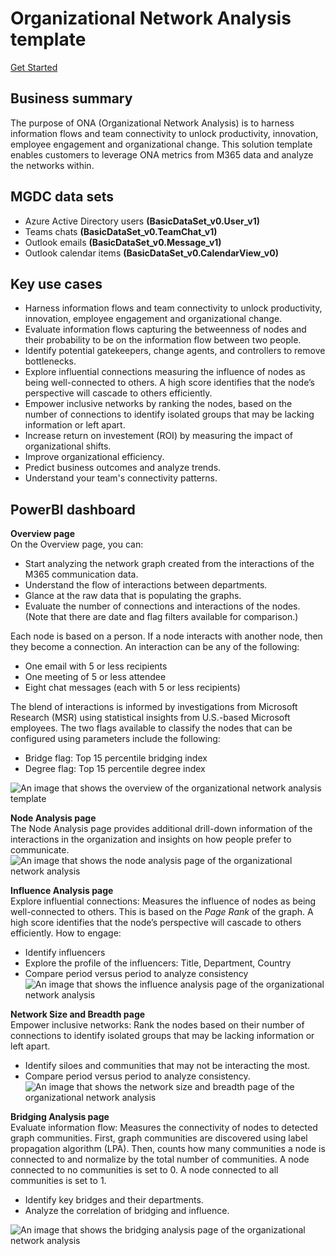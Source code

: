 # Organizational Network Analysis template 

[Get Started](https://github.com/microsoftgraph/dataconnect-solutions/tree/main/solutions/ona)

## Business summary 
The purpose of ONA (Organizational Network Analysis) is to harness information flows and team connectivity to unlock productivity, innovation, employee engagement and organizational change. This solution template enables customers to leverage ONA metrics from M365 data and analyze the networks within. 

## MGDC data sets 
- Azure Active Directory users **(BasicDataSet_v0.User_v1)**
- Teams chats **(BasicDataSet_v0.TeamChat_v1)** 
- Outlook emails **(BasicDataSet_v0.Message_v1)** 
- Outlook calendar items **(BasicDataSet_v0.CalendarView_v0)** 

## Key use cases 
- Harness information flows and team connectivity to unlock productivity, innovation, employee engagement and organizational change.  
- Evaluate information flows capturing the betweenness of nodes and their probability to be on the information flow between two people.  
- Identify potential gatekeepers, change agents, and controllers to remove bottlenecks. 
- Explore influential connections measuring the influence of nodes as being well-connected to others. A high score identifies that the node’s perspective will cascade to others efficiently. 
- Empower inclusive networks by ranking the nodes, based on the number of connections to identify isolated groups that may be lacking information or left apart. 
- Increase return on investement (ROI) by measuring the impact of organizational shifts.  
- Improve organizational efficiency.  
- Predict business outcomes and analyze trends.  
- Understand your team's connectivity patterns. 

## PowerBI dashboard 

**Overview page**  
On the Overview page, you can:

- Start analyzing the network graph created from the interactions of the M365 communication data.
- Understand the flow of interactions between departments.
- Glance at the raw data that is populating the graphs.
- Evaluate the number of connections and interactions of the nodes. (Note that there are date and flag filters available for comparison.) 

Each node is based on a person. If a node interacts with another node, then they become a connection. An interaction can be any of the following: 

- One email with 5 or less recipients
- One meeting of 5 or less attendee
- Eight chat messages (each with 5 or less recipients)
 
The blend of interactions is informed by investigations from Microsoft Research (MSR) using statistical insights from U.S.-based Microsoft employees. The two flags available to classify the nodes that can be configured using parameters include the following: 

- Bridge flag: Top 15 percentile bridging index 
- Degree flag: Top 15 percentile degree index 

![An image that shows the overview of the organizational network analysis template](images/data-connect-templates-ona-overview.png)

**Node Analysis page**  
The Node Analysis page provides additional drill-down information of the interactions in the organization and insights on how people prefer to communicate. 
![An image that shows the node analysis page of the organizational network analysis](images/data-connect-templates-ona-communications.png)

**Influence Analysis page**  
Explore influential connections: Measures the influence of nodes as being well-connected to others. This is based on the *Page Rank* of the graph. A high score identifies that the node’s perspective will cascade to others efficiently. How to engage: 

- Identify influencers 
- Explore the profile of the influencers: Title, Department, Country 
- Compare period versus period to analyze consistency 
![An image that shows the influence analysis page of the organizational network analysis](images/data-connect-templates-ona-influence.png)

**Network Size and Breadth page**  
Empower inclusive networks: Rank the nodes based on their number of connections to identify isolated groups that may be lacking information or left apart. 

- Identify siloes and communities that may not be interacting the most.
- Compare period versus period to analyze consistency.
![An image that shows the network size and breadth page of the organizational network analysis](images/data-connect-templates-network.png)

**Bridging Analysis page**  
Evaluate information flow: Measures the connectivity of nodes to detected graph communities. First, graph communities are discovered using label propagation algorithm (LPA). Then, counts how many communities a node is connected to and normalize by the total number of communities. A node connected to no communities is set to 0. A node connected to all communities is set to 1. 

- Identify key bridges and their departments. 
- Analyze the correlation of bridging and influence.

![An image that shows the bridging analysis page of the organizational network analysis](images/data-connect-templates-ona-bridging.png)

